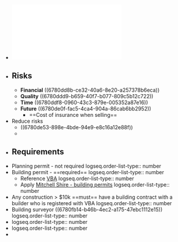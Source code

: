 - ![PRS-HAN-008-Owner-Builder-Information-and-Study-Guide.pdf](../assets/PRS-HAN-008-Owner-Builder-Information-and-Study-Guide_1736498537051_0.pdf)
- ## Risks
	- **Financial** ((6780dd8b-ce32-40a6-8e20-a257378b6eca))
	- **Quality** ((6780ddd9-b659-40f7-b077-809c5b12c722))
	- **Time** ((6780ddf8-0960-43c3-879e-005352a87e16))
	- **Future** ((6780de0f-fac5-4ca4-904a-86cab6bb2952))
		- ==Cost of insurance when selling==
- Reduce risks
	- ((6780de53-898e-4bde-94e9-e8c16a12e88f))
	-
- ## Requirements
- Planning permit - not required
  logseq.order-list-type:: number
- Building permit - ==required== 
  logseq.order-list-type:: number
	- Reference [VBA](https://www.vba.vic.gov.au/consumers/home-renovation-essentials/permits)
	  logseq.order-list-type:: number
	- Apply [Mitchell Shire - building permits](https://www.mitchellshire.vic.gov.au/plan-and-build/building-services/building-permits)
	  logseq.order-list-type:: number
- Any construction > $10k ==must== have a building contract with a builder who is registered with VBA
  logseq.order-list-type:: number
- Building surveyor ((6780fb14-b46b-4ec2-a175-47ebc1112e15))
  logseq.order-list-type:: number
- logseq.order-list-type:: number
- logseq.order-list-type:: number
-